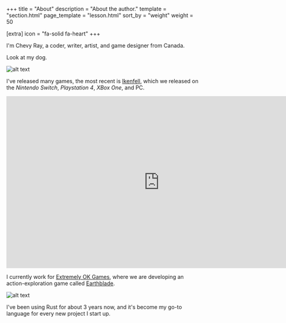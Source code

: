 +++
title = "About"
description = "About the author."
template = "section.html"
page_template = "lesson.html"
sort_by = "weight"
weight = 50

[extra]
icon = "fa-solid fa-heart"
+++

I'm Chevy Ray, a coder, writer, artist, and game designer from Canada.

Look at my dog.

![alt text](/img/about/burnham.jpg "Burnham")

I've released many games, the most recent is [Ikenfell](https://www.humblegames.com/games/ikenfell/), which we released
on the *Nintendo Switch*, *Playstation 4*, *XBox One*, and PC.

<iframe width="800" height="450" src="https://www.youtube.com/embed/kiWvNwuBbEE" title="YouTube video player" frameborder="0" allow="accelerometer; autoplay; clipboard-write; encrypted-media; gyroscope; picture-in-picture" allowfullscreen></iframe>

I currently work for [Extremely OK Games](https://exok.com/), where we are developing
an action-exploration game called [Earthblade](https://exok.com/games/earthblade/).

![alt text](/img/about/earthblade_logo.jpg "Earthblade Logo")

I've been using Rust for about 3 years now, and it's become my go-to language
for every new project I start up.